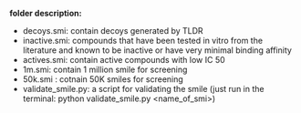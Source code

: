 **folder description:**
- decoys.smi: contain decoys generated by TLDR 
- inactive.smi: compounds that have been tested in vitro from the literature and known to be inactive or have very minimal binding affinity
- actives.smi: contain active compounds with low IC 50
- 1m.smi: contain 1 million smile for screening
- 50k.smi : cotnain 50K smiles for screening
- validate_smile.py: a script for validating the smile (just run in the terminal: python validate_smile.py <name_of_smi>)

